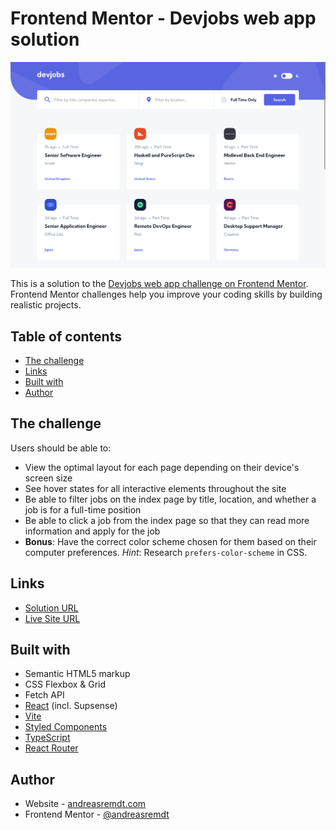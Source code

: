 # Frontend Mentor - Devjobs web app solution

![](./screenshot.png)

This is a solution to the [Devjobs web app challenge on Frontend Mentor](https://www.frontendmentor.io/challenges/devjobs-web-app-HuvC_LP4l). Frontend Mentor challenges help you improve your coding skills by building realistic projects.

## Table of contents

- [The challenge](#the-challenge)
- [Links](#links)
- [Built with](#built-with)
- [Author](#author)

## The challenge

Users should be able to:

- View the optimal layout for each page depending on their device's screen size
- See hover states for all interactive elements throughout the site
- Be able to filter jobs on the index page by title, location, and whether a job is for a full-time position
- Be able to click a job from the index page so that they can read more information and apply for the job
- **Bonus**: Have the correct color scheme chosen for them based on their computer preferences. _Hint_: Research `prefers-color-scheme` in CSS.

## Links

- [Solution URL](https://github.com/andreasremdt/fm-challenges/tree/main/devjobs-web-app/)
- [Live Site URL](https://fm-challenges-ar.netlify.app/devjobs-web-app/dist/)

## Built with

- Semantic HTML5 markup
- CSS Flexbox & Grid
- Fetch API
- [React](https://reactjs.org/) (incl. Supsense)
- [Vite](https://vitejs.dev/)
- [Styled Components](https://styled-components.com/)
- [TypeScript](https://www.typescriptlang.org/)
- [React Router](https://reactrouter.com)

## Author

- Website - [andreasremdt.com](https://andreasremdt.com)
- Frontend Mentor - [@andreasremdt](https://www.frontendmentor.io/profile/andreasremdt)

